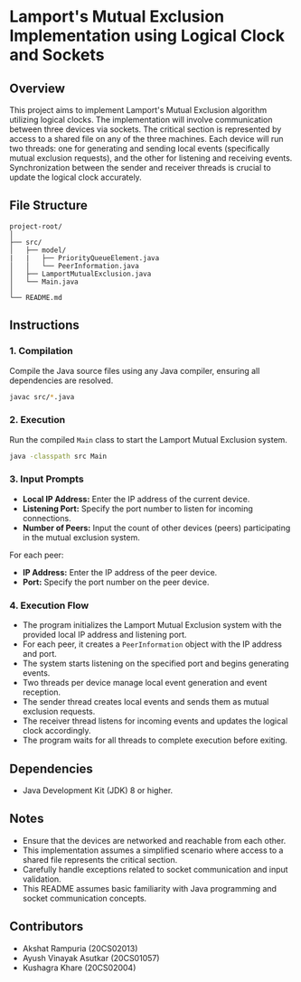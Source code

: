 # Lamport's Mutual Exclusion Implementation using Logical Clock and Sockets

## Overview

This project aims to implement Lamport's Mutual Exclusion algorithm utilizing logical clocks. The implementation will involve communication between three devices via sockets. The critical section is represented by access to a shared file on any of the three machines. Each device will run two threads: one for generating and sending local events (specifically mutual exclusion requests), and the other for listening and receiving events. Synchronization between the sender and receiver threads is crucial to update the logical clock accurately.

## File Structure

```
project-root/
│
├── src/
│   ├── model/
|   |   ├── PriorityQueueElement.java    
│   │   └── PeerInformation.java
│   ├── LamportMutualExclusion.java
│   └── Main.java
│
└── README.md
```

## Instructions

### 1. Compilation

Compile the Java source files using any Java compiler, ensuring all dependencies are resolved.

```bash
javac src/*.java
```

### 2. Execution

Run the compiled `Main` class to start the Lamport Mutual Exclusion system.

```bash
java -classpath src Main
```

### 3. Input Prompts

- **Local IP Address:** Enter the IP address of the current device.
- **Listening Port:** Specify the port number to listen for incoming connections.
- **Number of Peers:** Input the count of other devices (peers) participating in the mutual exclusion system.

For each peer:
- **IP Address:** Enter the IP address of the peer device.
- **Port:** Specify the port number on the peer device.

### 4. Execution Flow

- The program initializes the Lamport Mutual Exclusion system with the provided local IP address and listening port.
- For each peer, it creates a `PeerInformation` object with the IP address and port.
- The system starts listening on the specified port and begins generating events.
- Two threads per device manage local event generation and event reception.
- The sender thread creates local events and sends them as mutual exclusion requests.
- The receiver thread listens for incoming events and updates the logical clock accordingly.
- The program waits for all threads to complete execution before exiting.

## Dependencies

- Java Development Kit (JDK) 8 or higher.

## Notes

- Ensure that the devices are networked and reachable from each other.
- This implementation assumes a simplified scenario where access to a shared file represents the critical section.
- Carefully handle exceptions related to socket communication and input validation.
- This README assumes basic familiarity with Java programming and socket communication concepts.

## Contributors

- Akshat Rampuria (20CS02013)
- Ayush Vinayak Asutkar (20CS01057)
- Kushagra Khare (20CS02004)
